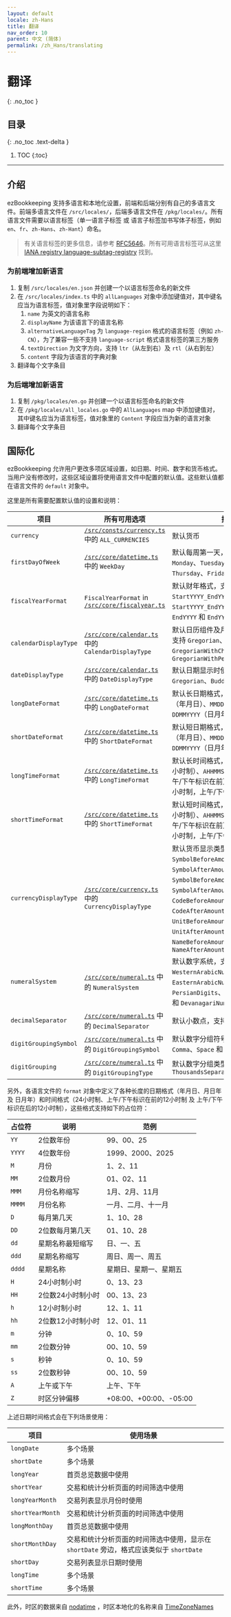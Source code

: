 ```yaml
---
layout: default
locale: zh-Hans
title: 翻译
nav_order: 10
parent: 中文 (简体)
permalink: /zh_Hans/translating
---
```


# 翻译
{: .no_toc }

## 目录
{: .no_toc .text-delta }

1. TOC
{:toc}

---

## 介绍

ezBookkeeping 支持多语言和本地化设置，前端和后端分别有自己的多语言文件。前端多语言文件在 `/src/locales/`，后端多语言文件在 `/pkg/locales/`。所有语言文件需要以语言标签（单一语言子标签 或 语言子标签加书写体子标签，例如 `en`、`fr`、`zh-Hans`、`zh-Hant`）命名。

> 有关语言标签的更多信息，请参考 [RFC56​​46](https://www.rfc-editor.org/rfc/rfc5646.html)。所有可用语言标签可从这里 [IANA registry language-subtag-registry](https://www.iana.org/assignments/language-subtag-registry/language-subtag-registry) 找到。

### 为前端增加新语言

1. 复制 `/src/locales/en.json` 并创建一个以语言标签命名的新文件
2. 在 `/src/locales/index.ts` 中的 `allLanguages` 对象中添加键值对，其中键名应当为语言标签，值对象里字段说明如下：
    1. `name` 为英文的语言名称
    2. `displayName` 为该语言下的语言名称
    3. `alternativeLanguageTag` 为 `language-region` 格式的语言标签（例如 `zh-CN`），为了兼容一些不支持 `language-script` 格式语言标签的第三方服务
    4. `textDirection` 为文字方向，支持 `ltr`（从左到右）及 `rtl`（从右到左）
    5. `content` 字段为该语言的字典对象
3. 翻译每个文字条目

### 为后端增加新语言

1. 复制 `/pkg/locales/en.go` 并创建一个以语言标签命名的新文件
2. 在 `/pkg/locales/all_locales.go` 中的 `AllLanguages` map 中添加键值对，其中键名应当为语言标签，值对象里的 `Content` 字段应当为新的语言对象
3. 翻译每个文字条目

## 国际化

ezBookkeeping 允许用户更改多项区域设置，如日期、时间、数字和货币格式。当用户没有修改时，这些区域设置将使用语言文件中配置的默认值。这些默认值都在语言文件的 `default` 对象中。

这里是所有需要配置默认值的设置和说明：

| 项目 | 所有可用选项 | 描述 |
| --- | --- | --- |
| `currency` | [`/src/consts/currency.ts`](https://github.com/mayswind/ezbookkeeping/blob/main/src/consts/currency.ts) 中的 `ALL_CURRENCIES` | 默认货币 |
| `firstDayOfWeek` | [`/src/core/datetime.ts`](https://github.com/mayswind/ezbookkeeping/blob/main/src/core/datetime.ts) 中的 `WeekDay` | 默认每周第一天，支持 `Sunday`、`Monday`、`Tuesday`、`Wednesday`、`Thursday`、`Friday` 和 `Saturday` |
| `fiscalYearFormat` | `FiscalYearFormat` in [`/src/core/fiscalyear.ts`](https://github.com/mayswind/ezbookkeeping/blob/main/src/core/fiscalyear.ts) | 默认财年格式，支持 `StartYYYY_EndYYYY`、`StartYYYY_EndYY`、`StartYY_EndYY`、`EndYYYY` 和 `EndYY` |
| `calendarDisplayType` | [`/src/core/calendar.ts`](https://github.com/mayswind/ezbookkeeping/blob/main/src/core/calendar.ts) 中的 `CalendarDisplayType` | 默认日历组件及月份中使用的历法，支持 `Gregorian`、`Buddhist`、`GregorianWithChinese` 和 `GregorianWithPersian` |
| `dateDisplayType` | [`/src/core/calendar.ts`](https://github.com/mayswind/ezbookkeeping/blob/main/src/core/calendar.ts) 中的 `DateDisplayType` | 默认日期显示时使用的历法，支持 `Gregorian`、`Buddhist` 和 `Persian` |
| `longDateFormat` | [`/src/core/datetime.ts`](https://github.com/mayswind/ezbookkeeping/blob/main/src/core/datetime.ts) 中的 `LongDateFormat` | 默认长日期格式，支持 `YYYYMMDD`（年月日）、`MMDDYYYY`（月日年） 和 `DDMMYYYY`（日月年） |
| `shortDateFormat` | [`/src/core/datetime.ts`](https://github.com/mayswind/ezbookkeeping/blob/main/src/core/datetime.ts) 中的 `ShortDateFormat` | 默认短日期格式，支持 `YYYYMMDD`（年月日）、`MMDDYYYY`（月日年） 和 `DDMMYYYY`（日月年） |
| `longTimeFormat` | [`/src/core/datetime.ts`](https://github.com/mayswind/ezbookkeeping/blob/main/src/core/datetime.ts) 中的 `LongTimeFormat` | 默认长时间格式，支持 `HHMMSS`（24小时制）、`AHHMMSS`（12小时制，上午/下午标识在前） 和 `HHMMSSA`（12小时制，上午/下午标识在后） |
| `shortTimeFormat` | [`/src/core/datetime.ts`](https://github.com/mayswind/ezbookkeeping/blob/main/src/core/datetime.ts) 中的 `ShortTimeFormat` | 默认短时间格式，支持 `HHMMSS`（24小时制）、`AHHMMSS`（12小时制，上午/下午标识在前） 和 `HHMMSSA`（12小时制，上午/下午标识在后） |
| `currencyDisplayType` | [`/src/core/currency.ts`](https://github.com/mayswind/ezbookkeeping/blob/main/src/core/currency.ts) 中的 `CurrencyDisplayType` | 默认货币显示类型，支持 `None`、`SymbolBeforeAmount`、`SymbolAfterAmount`、`SymbolBeforeAmountWithoutSpace`、`SymbolAfterAmountWithoutSpace`、`CodeBeforeAmount`、`CodeAfterAmount`、`UnitBeforeAmount`、`UnitAfterAmount`、`NameBeforeAmount` 和 `NameAfterAmount` |
| `numeralSystem` | [`/src/core/numeral.ts`](https://github.com/mayswind/ezbookkeeping/blob/main/src/core/numeral.ts) 中的 `NumeralSystem` | 默认数字系统，支持 `WesternArabicNumerals`、`EasternArabicNumerals`、`PersianDigits`、`BurmeseNumerals` 和 `DevanagariNumerals` |
| `decimalSeparator` | [`/src/core/numeral.ts`](https://github.com/mayswind/ezbookkeeping/blob/main/src/core/numeral.ts) 中的 `DecimalSeparator` | 默认小数点，支持 `Dot` 和 `Comma` |
| `digitGroupingSymbol` | [`/src/core/numeral.ts`](https://github.com/mayswind/ezbookkeeping/blob/main/src/core/numeral.ts) 中的 `DigitGroupingSymbol` | 默认数字分组符号，支持 `Dot`、`Comma`、`Space` 和 `Apostrophe` |
| `digitGrouping` | [`/src/core/numeral.ts`](https://github.com/mayswind/ezbookkeeping/blob/main/src/core/numeral.ts) 中的 `DigitGroupingType` | 默认数字分组类型，支持 `None` 和 `ThousandsSeparator` |

另外，各语言文件的 `format` 对象中定义了各种长度的日期格式（年月日、月日年 及 日月年）和时间格式（24小时制、上午/下午标识在前的12小时制 及 上午/下午标识在后的12小时制），这些格式支持如下的占位符：

| 占位符 | 说明 | 范例 |
| --- | --- | --- |
| `YY` | 2位数年份 | 99、00、25 |
| `YYYY` | 4位数年份 | 1999、2000、2025 |
| `M` | 月份 | 1、2、11 |
| `MM` | 2位数月份 | 01、02、11 |
| `MMM` | 月份名称缩写 | 1月、2月、11月 |
| `MMMM` | 月份名称 | 一月、二月、十一月 |
| `D` | 每月第几天 | 1、10、28 |
| `DD` | 2位数每月第几天 | 01、10、28 |
| `dd` | 星期名称最短缩写 | 日、一、五 |
| `ddd` | 星期名称缩写 | 周日、周一、周五 |
| `dddd` | 星期名称 | 星期日、星期一、星期五 |
| `H` | 24小时制小时 | 0、13、23 |
| `HH` | 2位数24小时制小时 | 00、13、23 |
| `h` | 12小时制小时 | 12、1、11 |
| `hh` | 2位数12小时制小时 | 12、01、11 |
| `m` | 分钟 | 0、10、59 |
| `mm` | 2位数分钟 | 00、10、59 |
| `s` | 秒钟 | 0、10、59 |
| `ss` | 2位数秒钟 | 00、10、59 |
| `A` | 上午或下午 | 上午、下午 |
| `Z` | 时区分钟偏移 | +08:00、+00:00、-05:00 |

上述日期时间格式会在下列场景使用：

| 项目 | 使用场景 |
| --- | --- |
| `longDate` | 多个场景 |
| `shortDate` | 多个场景 |
| `longYear` | 首页总览数据中使用 |
| `shortYear` | 交易和统计分析页面的时间筛选中使用 |
| `longYearMonth` | 交易列表显示月份时使用 |
| `shortYearMonth` | 交易和统计分析页面的时间筛选中使用 |
| `longMonthDay` | 首页总览数据中使用 |
| `shortMonthDay` | 交易和统计分析页面的时间筛选中使用，显示在 `shortDate` 旁边，格式应该类似于 `shortDate` |
| `shortDay` | 交易列表显示日期时使用 |
| `longTime` | 多个场景 |
| `shortTime` | 多个场景 |

此外，时区的数据来自 [nodatime](https://github.com/nodatime/nodatime/tree/main/data/cldr) ，时区本地化的名称来自 [TimeZoneNames](https://github.com/mattjohnsonpint/TimeZoneNames/blob/main/src/TimeZoneNames.DataBuilder/data/windows-displaynames.json)
